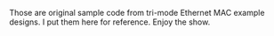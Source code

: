 Those are original sample code from tri-mode Ethernet MAC example designs.
I put them here for reference. Enjoy the show.
